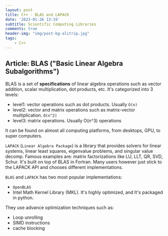 ```yaml
---
layout: post
title: C++ - BLAS and LAPACK
date: '2023-01-26 13:19'
subtitle: Scientific Computing Libraries
comments: true
header-img: "img/post-bg-alitrip.jpg"
tags:
    - C++
---
```


## Article: BLAS ("Basic Linear Algebra Subalgorithms")

BLAS is a set of **specifications** of linear algebra operations such as vector addition, scalar multiplication, dot products, etc. It's categorized into 3 levels: 

- level1: vector operations such as dot products. Usually `O(n)`
- level2: vector and matrix operations such as matrix-vector multiplication. `O(n^2)`
- level3: matrix operations. Usually O(n^3) operations

It can be found on almost all computing platforms, from desktops, GPU, to super computers. 

`LAPACK`  (`Linear Algebra Package`) is a library that provides solvers for linear systems, linear least squares, eigenvalue problems, and singular value decomp. Famous examples are: matrix factorizations like LU, LLT, QR, SVD, Schur. It's built on top of BLAS in Fortran. Many users however just stick to the LAPACK API and chooses different implementations.

`BLAS` and `LAPACK` has two most popular implementations:
- `OpenBLAS` 
- Intel Math Kernel Library (MKL). It's highly optimized, and  It's packaged in python.

They use advance optimization techniques such as:

- Loop unrolling
- SIMD instructions
- cache blocking

